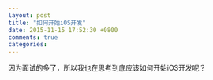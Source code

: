 ```yaml
---
layout: post
title: "如何开始iOS开发"
date: 2015-11-15 17:52:30 +0800
comments: true
categories: 
---
```


因为面试的多了，所以我也在思考到底应该如何开始iOS开发呢？
